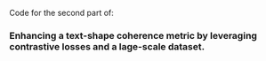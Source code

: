 Code for the second part of:
### Enhancing a text-shape coherence metric by leveraging contrastive losses and a lage-scale dataset.
